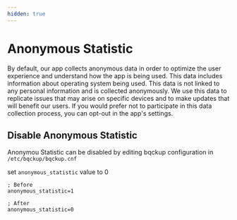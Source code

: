 ```yaml
---
hidden: true
---
```


# Anonymous Statistic

By default, our app collects anonymous data in order to optimize the user experience and understand how the app is being used. This data includes information about operating system being used. This data is not linked to any personal information and is collected anonymously. We use this data to replicate issues that may arise on specific devices and to make updates that will benefit our users. If you would prefer not to participate in this data collection process, you can opt-out in the app's settings.

## Disable Anonymous Statistic

Anonymou Statistic can be disabled by editing bqckup configuration in `/etc/bqckup/bqckup.cnf`

set `anonymous_statistic` value to 0

```
; Before
anonymous_statistic=1

; After
anonymous_statistic=0
```
